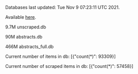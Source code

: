 Databases last updated: Tue Nov  9 07:23:11 UTC 2021. 

Available [here](https://github.com/cbeauhilton/ash-db/releases).

9.7M	unscraped.db

90M	abstracts.db

466M	abstracts_full.db

Current number of items in db:
[{"count(*)": 93309}]

Current number of scraped items in db:
[{"count(*)": 57458}]

